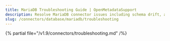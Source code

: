 ```yaml
---
title: MariaDB Troubleshooting Guide | OpenMetadataSupport
description: Resolve MariaDB connector issues including schema drift, access denial, or ingestion configuration errors.
slug: /connectors/database/mariadb/troubleshooting
---
```


{% partial file="/v1.9/connectors/troubleshooting.md" /%}
